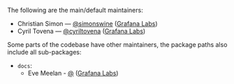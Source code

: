 The following are the main/default maintainers:

- Christian Simon — [@simonswine](https://github.com/simonswine) ([Grafana Labs](https://grafana.com/))
- Cyril Tovena — [@cyriltovena](https://github.com/cyriltovena) ([Grafana Labs](https://grafana.com/))

Some parts of the codebase have other maintainers, the package paths also include all sub-packages:

- `docs`:
  - Eve Meelan - [@](https://github.com/) ([Grafana Labs](https://grafana.com/))

